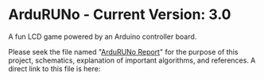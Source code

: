 # ArduRUNo - Current Version: 3.0
A fun LCD game powered by an Arduino controller board.

Please seek the file named "[ArduRUNo Report](https://github.com/TheTechnicalAce/ArduRUNo/blob/Version-3.0/ArduRUNo%20Report.pdf)" for the purpose of this project, schematics, explanation of important algorithms, and references. A direct link to this file is here: 
